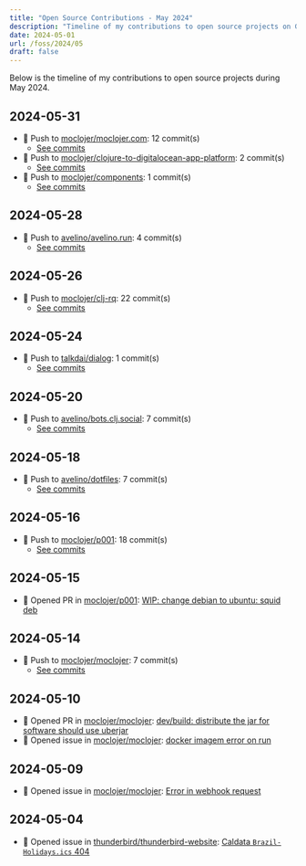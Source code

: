 ```yaml
---
title: "Open Source Contributions - May 2024"
description: "Timeline of my contributions to open source projects on GitHub during May 2024."
date: 2024-05-01
url: /foss/2024/05
draft: false
---
```


Below is the timeline of my contributions to open source projects during May 2024.

## 2024-05-31

- 🔨 Push to [moclojer/moclojer.com](https://github.com/moclojer/moclojer.com): 12 commit(s)
  - [See commits](https://github.com/moclojer/moclojer.com/commits?author=avelino&since=2024-05-31T00:00:00Z&until=2024-05-31T23:59:59Z)
- 🔨 Push to [moclojer/clojure-to-digitalocean-app-platform](https://github.com/moclojer/clojure-to-digitalocean-app-platform): 2 commit(s)
  - [See commits](https://github.com/moclojer/clojure-to-digitalocean-app-platform/commits?author=avelino&since=2024-05-31T00:00:00Z&until=2024-05-31T23:59:59Z)
- 🔨 Push to [moclojer/components](https://github.com/moclojer/components): 1 commit(s)
  - [See commits](https://github.com/moclojer/components/commits?author=avelino&since=2024-05-31T00:00:00Z&until=2024-05-31T23:59:59Z)

## 2024-05-28

- 🔨 Push to [avelino/avelino.run](https://github.com/avelino/avelino.run): 4 commit(s)
  - [See commits](https://github.com/avelino/avelino.run/commits?author=avelino&since=2024-05-28T00:00:00Z&until=2024-05-28T23:59:59Z)

## 2024-05-26

- 🔨 Push to [moclojer/clj-rq](https://github.com/moclojer/clj-rq): 22 commit(s)
  - [See commits](https://github.com/moclojer/clj-rq/commits?author=avelino&since=2024-05-26T00:00:00Z&until=2024-05-26T23:59:59Z)

## 2024-05-24

- 🔨 Push to [talkdai/dialog](https://github.com/talkdai/dialog): 1 commit(s)
  - [See commits](https://github.com/talkdai/dialog/commits?author=avelino&since=2024-05-24T00:00:00Z&until=2024-05-24T23:59:59Z)

## 2024-05-20

- 🔨 Push to [avelino/bots.clj.social](https://github.com/avelino/bots.clj.social): 7 commit(s)
  - [See commits](https://github.com/avelino/bots.clj.social/commits?author=avelino&since=2024-05-20T00:00:00Z&until=2024-05-20T23:59:59Z)

## 2024-05-18

- 🔨 Push to [avelino/dotfiles](https://github.com/avelino/dotfiles): 7 commit(s)
  - [See commits](https://github.com/avelino/dotfiles/commits?author=avelino&since=2024-05-18T00:00:00Z&until=2024-05-18T23:59:59Z)

## 2024-05-16

- 🔨 Push to [moclojer/p001](https://github.com/moclojer/p001): 18 commit(s)
  - [See commits](https://github.com/moclojer/p001/commits?author=avelino&since=2024-05-16T00:00:00Z&until=2024-05-16T23:59:59Z)

## 2024-05-15

- 🔀 Opened PR in [moclojer/p001](https://github.com/moclojer/p001): [WIP: change debian to ubuntu: squid deb](https://github.com/moclojer/p001/pull/1)

## 2024-05-14

- 🔨 Push to [moclojer/moclojer](https://github.com/moclojer/moclojer): 7 commit(s)
  - [See commits](https://github.com/moclojer/moclojer/commits?author=avelino&since=2024-05-14T00:00:00Z&until=2024-05-14T23:59:59Z)

## 2024-05-10

- 🔀 Opened PR in [moclojer/moclojer](https://github.com/moclojer/moclojer): [dev/build: distribute the jar for software should use uberjar](https://github.com/moclojer/moclojer/pull/260)
- 🐛 Opened issue in [moclojer/moclojer](https://github.com/moclojer/moclojer): [docker imagem error on run ](https://github.com/moclojer/moclojer/issues/259)

## 2024-05-09

- 🐛 Opened issue in [moclojer/moclojer](https://github.com/moclojer/moclojer): [Error in webhook request](https://github.com/moclojer/moclojer/issues/258)

## 2024-05-04

- 🐛 Opened issue in [thunderbird/thunderbird-website](https://github.com/thunderbird/thunderbird-website): [Caldata `Brazil-Holidays.ics` 404](https://github.com/thunderbird/thunderbird-website/issues/572)

